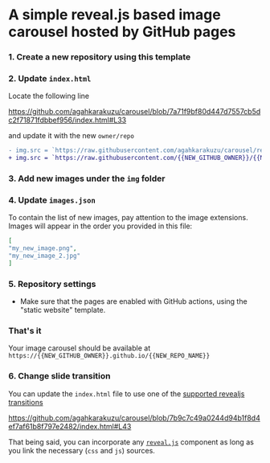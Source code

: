 # A simple reveal.js based image carousel hosted by GitHub pages

### 1. Create a new repository using this template 

### 2. Update `index.html` 

Locate the following line

https://github.com/agahkarakuzu/carousel/blob/7a71f9bf80d447d7557cb5dc2f71871fdbbef956/index.html#L33

and update it with the new `owner/repo`

```diff
- img.src = `https://raw.githubusercontent.com/agahkarakuzu/carousel/refs/heads/main/img/${fileName}`;
+ img.src = `https://raw.githubusercontent.com/{{NEW_GITHUB_OWNER}}/{{NEW_REPO_NAME}}/refs/heads/main/img/${fileName}`;
```

### 3. Add new images under the `img` folder

### 4. Update `images.json` 

To contain the list of new images, pay attention to the image extensions. Images will appear in the order you provided in this file:

```json
[
"my_new_image.png",
"my_new_image_2.jpg"
]
```

### 5. Repository settings

* Make sure that the pages are enabled with GitHub actions, using the "static website" template.

### That's it 

Your image carousel should be available at `https://{{NEW_GITHUB_OWNER}}.github.io/{{NEW_REPO_NAME}}`

### 6. Change slide transition

You can update the `index.html` file to use one of the [supported revealjs transitions](https://revealjs.com/transitions/)

https://github.com/agahkarakuzu/carousel/blob/7b9c7c49a0244d94b1f8d4ef7af61b8f797e2482/index.html#L43

That being said, you can incorporate any [`reveal.js`](https://revealjs.com) component as long as you link the necessary (`css` and `js`) sources. 
